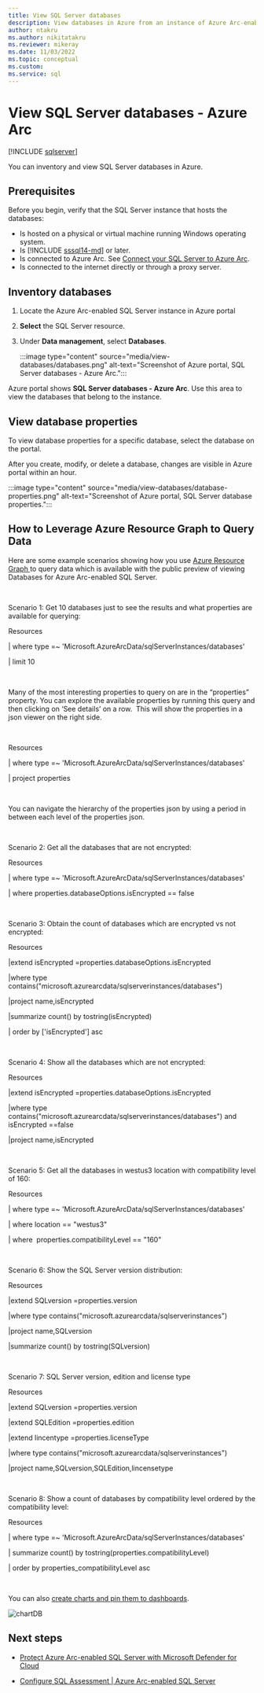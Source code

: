 ```yaml
---
title: View SQL Server databases
description: View databases in Azure from an instance of Azure Arc-enabled SQL Server. Use to inventory databases, and view properties of databases centrally, as Arc-enabled resources.
author: ntakru
ms.author: nikitatakru
ms.reviewer: mikeray
ms.date: 11/03/2022
ms.topic: conceptual
ms.custom:
ms.service: sql
---
```


# View SQL Server databases - Azure Arc

[!INCLUDE [sqlserver](../../includes/applies-to-version/sqlserver.md)]

You can inventory and view SQL Server databases in Azure.

## Prerequisites

Before you begin, verify that the SQL Server instance that hosts the databases:

* Is hosted on a physical or virtual machine running Windows operating system.
* Is [!INCLUDE [sssql14-md](../../includes/sssql14-md.md)] or later.
* Is connected to Azure Arc. See [Connect your SQL Server to Azure Arc](connect.md).
* Is connected to the internet directly or through a proxy server.
   
## Inventory databases

1. Locate the Azure Arc-enabled SQL Server instance in Azure portal
1. **Select** the SQL Server resource.
1. Under **Data management**, select **Databases**.

   :::image type="content" source="media/view-databases/databases.png" alt-text="Screenshot of Azure portal, SQL Server databases - Azure Arc.":::

Azure portal shows **SQL Server databases - Azure Arc**. Use this area to view the databases that belong to the instance.

## View database properties

To view database properties for a specific database, select the database on the portal.

After you create, modify, or delete a database, changes are visible in Azure portal within an hour.

:::image type="content" source="media/view-databases/database-properties.png" alt-text="Screenshot of Azure portal, SQL Server database properties.":::

## How to Leverage Azure Resource Graph to Query Data

Here are some example scenarios showing how you use [Azure Resource Graph ](/azure/governance/resource-graph/overview)to query data which is available with the public preview of viewing Databases for Azure Arc-enabled SQL Server.

 

Scenario 1: Get 10 databases just to see the results and what properties are available for querying:

Resources

| where type =~ 'Microsoft.AzureArcData/sqlServerInstances/databases'

| limit 10

 

Many of the most interesting properties to query on are in the “properties” property. You can explore the available properties by running this query and then clicking on ‘See details’ on a row.  This will show the properties in a json viewer on the right side.

 

Resources

| where type =~ 'Microsoft.AzureArcData/sqlServerInstances/databases'

| project properties

 

You can navigate the hierarchy of the properties json by using a period in between each level of the properties json. 

 

Scenario 2: Get all the databases that are not encrypted:

Resources

| where type =~ 'Microsoft.AzureArcData/sqlServerInstances/databases'

| where properties.databaseOptions.isEncrypted == false

 

Scenario 3: Obtain the count of databases which are encrypted vs not encrypted:

Resources

|extend isEncrypted =properties.databaseOptions.isEncrypted

|where type contains("microsoft.azurearcdata/sqlserverinstances/databases")

|project name,isEncrypted

|summarize count() by tostring(isEncrypted)

| order by ['isEncrypted'] asc

 

Scenario 4: Show all the databases which are not encrypted:

Resources

|extend isEncrypted =properties.databaseOptions.isEncrypted

|where type contains("microsoft.azurearcdata/sqlserverinstances/databases") and isEncrypted ==false

|project name,isEncrypted

 

Scenario 5: Get all the databases in westus3 location with compatibility level of 160:

Resources

| where type =~ 'Microsoft.AzureArcData/sqlServerInstances/databases'

| where location == "westus3"

| where  properties.compatibilityLevel == "160"

 

Scenario 6: Show the SQL Server version distribution:

Resources

|extend SQLversion =properties.version

|where type contains("microsoft.azurearcdata/sqlserverinstances")

|project name,SQLversion

|summarize count() by tostring(SQLversion)

 

Scenario 7: SQL Server version, edition and license type

Resources

|extend SQLversion =properties.version

|extend SQLEdition =properties.edition

|extend lincentype =properties.licenseType

|where type contains("microsoft.azurearcdata/sqlserverinstances")

|project name,SQLversion,SQLEdition,lincensetype

 

Scenario 8: Show a count of databases by compatibility level ordered by the compatibility level:

Resources

| where type =~ 'Microsoft.AzureArcData/sqlServerInstances/databases'

| summarize count() by tostring(properties.compatibilityLevel)

| order by properties_compatibilityLevel asc

 

You can also [create charts and pin them to dashboards](/azure/governance/resource-graph/first-query-portal).

![chartDB](media/view-databases/chartdb.png)


## Next steps

* [Protect Azure Arc-enabled SQL Server with Microsoft Defender for Cloud](configure-advanced-data-security.md)

* [Configure SQL Assessment | Azure Arc-enabled SQL Server](assess.md)


